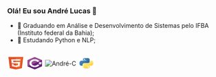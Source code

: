 ### Olá! Eu sou André Lucas 👋

- 🔭 Graduando em Análise e Desenvolvimento de Sistemas pelo IFBA (Instituto federal da Bahia);
- 🌱 Estudando Python e NLP;
<div style="display: inline_block"><br>
<img align="center" alt="André-HTML" height="30" width="40" src="https://raw.githubusercontent.com/devicons/devicon/master/icons/html5/html5-original.svg">
<img align="center" alt="André-Csharp" height="30" width="40" src="https://raw.githubusercontent.com/devicons/devicon/master/icons/csharp/csharp-original.svg">
<img align="center" alt="André-C" height="30" width="40" src="https://cdn.jsdelivr.net/gh/devicons/devicon/icons/c/c-original.svg" />
<img align="center" alt="André-Python" height="30" width="40" src="https://raw.githubusercontent.com/devicons/devicon/master/icons/python/python-original.svg">
</div>
